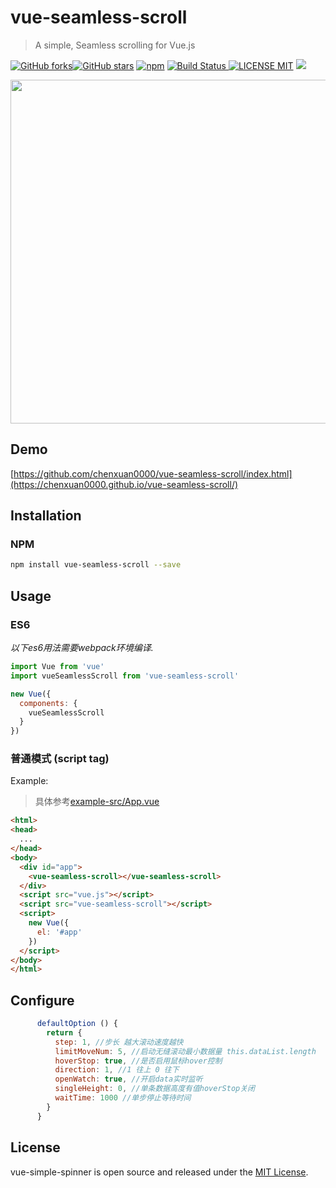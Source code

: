 # vue-seamless-scroll 
> A simple, Seamless scrolling for Vue.js

[![GitHub forks](https://img.shields.io/github/forks/chenxuan0000/vue-seamless-scroll.svg?style=social&label=Fork)](https://www.npmjs.com/package/vue-seamless-scroll)[![GitHub stars](https://img.shields.io/github/stars/chenxuan0000/vue-seamless-scroll.svg?style=social&label=Stars)](https://www.npmjs.com/package/vue-seamless-scroll)
[![npm](https://img.shields.io/npm/dw/chenxuan0000/vue-seamless-scroll.svg)]()
[![Build Status](https://img.shields.io/appveyor/ci/gruntjs/grunt/master.svg) ![LICENSE MIT](https://img.shields.io/npm/l/express.svg)](https://www.npmjs.com/package/vue-seamless-scroll) ![](https://img.shields.io/npm/v/vue-seamless-scroll.svg)
                                         
<p align="center">
    <a href="https://lets-blade.com"><img src="https://timgsa.baidu.com/timg?image&quality=80&size=b10000_10000&sec=1513438288&di=7501d9cbb876dbf8e189d846e72dc1f0&src=http://easyread.ph.126.net/e09BC9VNjw0fmSDrvpjVog==/7916749801802782271.jpg" width="550"/></a>
</p>                                          

## Demo

[https://github.com/chenxuan0000/vue-seamless-scroll/index.html](https://chenxuan0000.github.io/vue-seamless-scroll/)

## Installation

### NPM

```bash
npm install vue-seamless-scroll --save
```

## Usage
### ES6
*以下es6用法需要webpack环境编译.*

```js
import Vue from 'vue'
import vueSeamlessScroll from 'vue-seamless-scroll'

new Vue({
  components: {
    vueSeamlessScroll
  }
})
```

### 普通模式 (script tag)

Example:
> 具体参考[example-src/App.vue](https://github.com/chenxuan0000/vue-seamless-scroll/blob/master/examples-src/App.vue)
```html
<html>
<head>
  ...
</head>
<body>
  <div id="app">
    <vue-seamless-scroll></vue-seamless-scroll>
  </div>
  <script src="vue.js"></script>
  <script src="vue-seamless-scroll"></script>
  <script>
    new Vue({
      el: '#app'
    })
  </script>
</body>
</html>
```

## Configure
```js
      defaultOption () {
        return {
          step: 1, //步长 越大滚动速度越快
          limitMoveNum: 5, //启动无缝滚动最小数据量 this.dataList.length
          hoverStop: true, //是否启用鼠标hover控制
          direction: 1, //1 往上 0 往下
          openWatch: true, //开启data实时监听
          singleHeight: 0, //单条数据高度有值hoverStop关闭
          waitTime: 1000 //单步停止等待时间
        }
      }
```

## License
vue-simple-spinner is open source and released under the [MIT License](LICENSE).